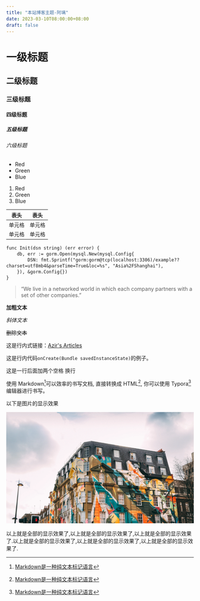 ```yaml
---
title: "本站博客主题-阿璃"
date: 2023-03-10T08:00:00+08:00
draft: false
---
```


# 一级标题
## 二级标题
### 三级标题
#### 四级标题
##### 五级标题
###### 六级标题

* Red
* Green
* Blue

1. Red
2. Green
3. Blue

| 表头  | 表头  |
|-----|-----|
| 单元格 | 单元格 |
| 单元格 | 单元格 |

```
func Init(dsn string) (err error) {
	db, err := gorm.Open(mysql.New(mysql.Config{
		DSN: fmt.Sprintf("gorm:gorm@tcp(localhost:3306)/example??charset=utf8mb4&parseTime=True&loc=%s", "Asia%2FShanghai"),
	}), &gorm.Config{})
}
```

> “We live in a networked world in which each company partners with a set of other companies.”

**加粗文本** 

*斜体文本* 

~~删除文本~~

这是行内式链接：[Azir's Articles](https://opensource.moejs.com/)

这是行内代码`onCreate(Bundle savedInstanceState)`的例子。

这是一行后面加两个空格  换行

使用 Markdown[^T]可以效率的书写文档, 直接转换成 HTML[^T], 你可以使用 Typora[^T] 编辑器进行书写。
[^T]:[Markdown是一种纯文本标记语言](https://www.baidu.com)
[^T]:[HyperText Markup Language 超文本标记语言](https://www.baidu.com)
[^T]:[NEW WAY TO READ & WRITE MARKDOWN.](https://www.baidu.com)


以下是图片的显示效果

![大图片](5k.heic)

以上就是全部的显示效果了,以上就是全部的显示效果了,以上就是全部的显示效果了.以上就是全部的显示效果了,以上就是全部的显示效果了,以上就是全部的显示效果了.

